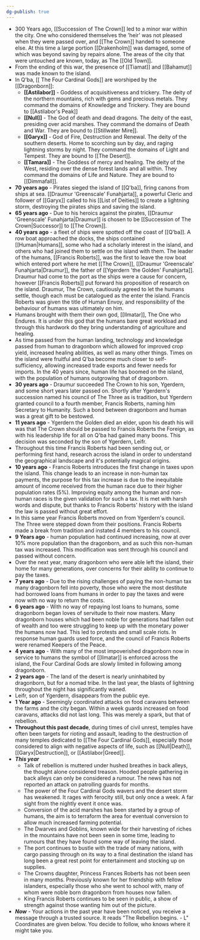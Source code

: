 ```yaml
---
dg-publish: true
---
```

- 300 Years ago, [[Succession of The Crown]] led to a minor war within the city. One who considered themselves the 'heir' was not pleased when they were passed over, and [[The Crown]] handed to someone else. At this time a large portion [[Drakenholm]] was damaged, some of which was beyond saving by repairs alone. The areas of the city that were untouched are known, today, as The [[Old Town]].
- From the ending of this war, the presence of [[Tiamat]] and [[Bahamut]] was made known to the island.
- In Q'ba, [[ The Four Cardinal Gods]] are worshiped by the [[Dragonborn]]:
	- **[[Astilabor]]** - Goddess of acquisitiveness and trickery. The deity of the northern mountains, rich with gems and precious metals. They command the domains of Knowledge and Trickery. They are bound to [[Astilabor's Peak]]
	- **[[Null]]** - The God of death and dead dragons. The deity of the east, presiding over acid marshes. They command the domains of Death and War. They are bound to [[Stillwater Mire]].
	- **[[Garyx]]** - God of Fire, Destruction and Renewal. The deity of the southern deserts. Home to scorching sun by day, and raging lightning storms by night. They command the domains of Light and Tempest. They are bound to [[The Desert]].
	- **[[Tamara]]** - The Goddess of mercy and healing. The deity of the West, residing over the dense forest lands and all within. They command the domains of Life and Nature. They are bound to [[Dimmafall]].
- **70 years ago** - Pirates sieged the island of [[Q'ba]], firing canons from ships at sea. [[Draumur 'Greenscale' Funahjarta]], a powerful Cleric and follower of [[Garyx]] called to his [[List of Deities]] to create a lightning storm, destroying the pirates ships and saving the island.
- **65 years ago** - Due to his heroics against the pirates, [[Draumur 'Greenscale' Funahjarta|Draumur]] is chosen to be [[Succession of The Crown|Successor]] to [[The Crown]].
- **40 years ago** - a fleet of ships were spotted off the coast of [[Q'ba]]. A row boat approached the docks, the ships contained [[Human|Humans]], some who had a scholarly interest in the island, and others who had joined them to settle on the island with them. The leader of the humans, [[Francis Roberts]], was the first to leave the row boat which entered port where he met [[The Crown]], [[Draumur 'Greenscale' Funahjarta|Draumur]], the father of [[Ygerdern 'the Golden' Funahjarta]]. Draumur had come to the port as the ships were a cause for concern, however [[Francis Roberts]] put forward his proposition of research on the island. Draumur, The Crown, cautiously agreed to let the humans settle, though each must be catalogued as the enter the island. Francis Roberts was given the title of Human Envoy, and responsibility of the behaviour of humans was ultimately on him.
- Humans brought with them their own god, [[Ilmatar]], The One who Endures. It is under this god that the humans bare great workload and through this hardwork do they bring understanding of agriculture and healing.
- As time passed from the human landing, technology and knowledge passed from human to dragonborn which allowed for improved crop yield, increased healing abilities, as well as many other things. Times on the island were fruitful and Q'ba become much closer to self-sufficiency, allowing increased trade exports and fewer needs for imports. In the 40 years since, human life has boomed on the island, with the population of humans outgrowing that of dragonborn.
- **30 years ago** - Draumur succeeded The Crown to his son, Ygerdern, and some short years later passed on. Shortly after Ygerdern's succession named his council of The Three as is tradition, but Ygerdern granted council to a fourth member, Francis Roberts, naming him Secretary to Humanity. Such a bond between dragonborn and human was a great gift to be bestowed.
- **11 years ago** - Ygerdern the Golden died an elder, upon his death his will was that The Crown should be passed to Francis Roberts the Foreign, as with his leadership life for all on Q'ba had gained many boons. This decision was seconded by the son of Ygerdern, Leifr.
- Throughout this time Francis Roberts had been sending out, or performing first hand, research across the island in order to understand the geographical landscape and it's potentially magical origins.
- **10 years ago** - Francis Roberts introduces the first change in taxes upon the island. This change leads to an increase in non-human tax payments, the purpose for this tax increase is due to the inequitable amount of income received from the human race due to their higher population rates (5%). Improving equity among the human and non-human races is the given validation for such a tax. It is met with harsh words and dispute, but thanks to Francis Roberts' history with the island the law is passed without great effort.
- In this same year Francis Roberts moved on from Ygerdern's council. The Three were stepped down from their positions. Francis Roberts made a break from tradition and instated 4 members to his council.
- **9 Years ago** - human population had continued increasing, now at over 10% more population than the dragonborn, and as such this non-human tax was increased. This modification was sent through his council and passed without concern.
- Over the next year, many dragonborn who were able left the island, their home for many generations, over concerns for their ability to continue to pay the taxes.
- **7 years ago** - Due to the rising challenges of paying the non-human tax many dragonborn fell into poverty, those who were the most destitute had borrowed loans from humans in order to pay the taxes and were now with no way to return the costs.
- **6 years ago** - With no way of repaying lost loans to humans, some dragonborn began loves of servitude to their now masters. Many dragonborn houses which had been noble for generations had fallen out of wealth and too were struggling to keep up with the monetary power the humans now had. This led to protests and small scale riots. In response human guards used force, and the council of Francis Roberts were renamed Keepers of the Peace.
- **4 years ago** - With many of the most impoverished dragonborn now in service to humans the symbol of [[Ilmatar]] is enforced across the island, the Four Cardinal Gods are slowly limited in following among dragonborn. 
- **2 years ago** - The land of the desert is nearly uninhabited by dragonborn, but for a nomad tribe. In the last year, the blasts of lightning throughout the night has significantly waned. 
- Leifr, son of Ygerdern, disappears from the public eye.
- **1 Year ago** - Seemingly coordinated attacks on food caravans between the farms and the city began. Within a week guards increased on food caravans, attacks did not last long. This was merely a spark, but that of rebellion.
- **Throughout this past decade**, during times of civil unrest, temples have often been targets for rioting and assault, leading to the destruction of many temples dedicated to [[The Four Cardinal Gods]], especially those considered to align with negative aspects of life, such as [[Null|Death]], [[Garyx|Destruction]], or [[Astilabor|Greed]].
- ***This year*** 
	- Talk of rebellion is muttered under hushed breathes in back alleys, the thought alone considered treason. Hooded people gathering in back alleys can only be considered a rumour. The news has not reported an attack on patrolling guards for months.
	- The power of the Four Cardinal Gods wavers and the desert storm has weakened. It rages with ferocity still, but only once a week. A far sight from the nightly event it once was.
	- Conversion of the acid marshes has been started by a group of humans, the aim is to terraform the area for eventual conversion to allow much increased farming potential.
	- The Dwarves and Goblins, known wide for their harvesting of riches in the mountains have not been seen in some time, leading to rumours that they have found some way of leaving the island.
	- The port continues to bustle with the trade of many nations, with cargo passing through on its way to a final destination the island has long been a great rest point for entertainment and stocking up on supplies.
	- The Crowns daughter, Princess Frances Roberts has not been seen in many months. Previously known for her friendship with fellow islanders, especially those who she went to school with, many of whom were noble born dragonborn from houses now fallen.
	- King Francis Roberts continues to be seen in public, a show of strength against those wanting him out of the picture.
- ***Now*** - Your actions in the past year have been noticed, you receive a message through a trusted source. It reads "The Rebellion begins. - L" Coordinates are given below. You decide to follow, who knows where it might take you.

